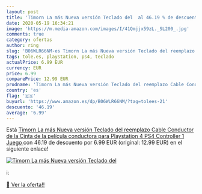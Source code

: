 ```yaml
---
layout: post
title: 'Timorn La más Nueva versión Teclado del  al 46.19 % de descuento'
date: 2020-05-19 16:34:21
image: 'https://m.media-amazon.com/images/I/41Qmjjx59zL._SL200_.jpg'
comments: true
category: ofertas
author: ring
slug: 'B06WLR66NM-es Timorn La más Nueva versión Teclado del reemplazo Cable...'
tags: tole.es, playstation, ps4, teclado
actualPrice: 6.99 EUR
currency: EUR
price: 6.99
comparePrice: 12.99 EUR
prodname: 'Timorn La más Nueva versión Teclado del reemplazo Cable Conductor de la Cinta de la película conductora para Playstation 4 PS4 Controller  1 Juego '
country: 'es'
flag: '🇪🇸'
buyurl: 'https://www.amazon.es/dp/B06WLR66NM/?tag=tolees-21'
descuento: '46.19'
average: '6.99'
---
```


Está [Timorn La más Nueva versión Teclado del reemplazo Cable Conductor de la Cinta de la película conductora para Playstation 4 PS4 Controller  1 Juego ](https://www.amazon.es/dp/B06WLR66NM/?tag=tolees-21) con 46.19 de descuento por 6.99 EUR (original: 12.99 EUR) en el siguiente enlace!

[![Timorn La más Nueva versión Teclado del ](https://m.media-amazon.com/images/I/41Qmjjx59zL._SL200_.jpg)](https://www.amazon.es/dp/B06WLR66NM/?tag=tolees-21)

ℹ️:


[🛒 Ver la oferta!!](https://www.amazon.es/dp/B06WLR66NM/?tag=tolees-21)
